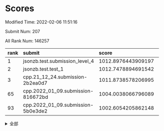 # Scores

Modified Time: 2022-02-06 11:51:16

Submit Num: 207

All Rank Num: 146257

| rank |               submit               |       score        |       sigma        | pk_num |
| :--- | :--------------------------------- | :----------------- | :----------------- | :----- |
| 1    | jsonzb.test.submission_level_4     | 1012.8976443909197 | 0.8141724999167984 | 2836   |
| 2    | jsonzb.test.test_1                 | 1012.7478894691542 | 0.7876641393012946 | 2832   |
| 3    | cpp.21_12_24.submission-2b2ea0d7   | 1011.8738578206995 | 0.773801356450964  | 2827   |
| 65   | cpp.2022_01_09.submission-816672bd | 1004.0038066796089 | 0.7066658230388999 | 2829   |
| 93   | cpp.2022_01_09.submission-5b0e3de2 | 1002.6054205862148 | 0.7092690926016614 | 2827   |


<details>
<summary>全部</summary>

| rank |                 submit                 |       score        |       sigma        | pk_num |
| :--- | :------------------------------------- | :----------------- | :----------------- | :----- |
| 1    | jsonzb.test.submission_level_4         | 1012.8976443909197 | 0.8141724999167984 | 2836   |
| 2    | jsonzb.test.test_1                     | 1012.7478894691542 | 0.7876641393012946 | 2832   |
| 3    | cpp.21_12_24.submission-2b2ea0d7       | 1011.8738578206995 | 0.773801356450964  | 2827   |
| 4    | gobigger.level_3.submission_level_3_13 | 1011.8051920247872 | 0.7773930219926729 | 2820   |
| 5    | gobigger.level_3.submission_level_3_35 | 1011.5735774837657 | 0.7754406584186768 | 2826   |
| 6    | gobigger.level_3.submission_level_3_40 | 1011.193525532407  | 0.7681308500561287 | 2830   |
| 7    | gobigger.level_3.submission_level_3_8  | 1011.0982687067373 | 0.7682740292798753 | 2828   |
| 8    | gobigger.level_3.submission_level_3_46 | 1010.9152317001075 | 0.7578644508174561 | 2829   |
| 9    | gobigger.level_3.submission_level_3_6  | 1010.8378142092449 | 0.7627229078305362 | 2825   |
| 10   | gobigger.level_3.submission_level_3_45 | 1010.827682805808  | 0.7613003295433792 | 2825   |
| 11   | gobigger.level_3.submission_level_3_48 | 1010.4085142514707 | 0.7858622334023737 | 2826   |
| 12   | gobigger.level_3.submission_level_3_5  | 1010.3476331189497 | 0.7601059502407128 | 2827   |
| 13   | gobigger.level_3.submission_level_3_38 | 1010.3371808132978 | 0.7558709664423212 | 2830   |
| 14   | gobigger.level_3.submission_level_3_36 | 1010.3165109952208 | 0.7679498580198527 | 2826   |
| 15   | gobigger.level_3.submission_level_3_44 | 1010.2646665666379 | 0.7368190705710651 | 2825   |
| 16   | gobigger.level_3.submission_level_3_30 | 1010.2531235717021 | 0.7618917185511505 | 2830   |
| 17   | gobigger.level_3.submission_level_3_16 | 1010.217240853775  | 0.7682018231923534 | 2830   |
| 18   | gobigger.level_3.submission_level_3_7  | 1010.1816495861856 | 0.7519764887992568 | 2824   |
| 19   | gobigger.level_3.submission_level_3_14 | 1010.1591917983279 | 0.7617706980654572 | 2822   |
| 20   | gobigger.level_3.submission_level_3_19 | 1010.1402279082287 | 0.7656904196774368 | 2827   |
| 21   | gobigger.level_3.submission_level_3_43 | 1010.1309213135228 | 0.7443001347824658 | 2827   |
| 22   | gobigger.level_3.submission_level_3_11 | 1010.1173029794652 | 0.771958004739127  | 2827   |
| 23   | gobigger.level_3.submission_level_3_47 | 1010.1169678096014 | 0.7561592902423772 | 2825   |
| 24   | gobigger.level_3.submission_level_3_25 | 1010.0536196023909 | 0.7469393481828278 | 2830   |
| 25   | gobigger.level_3.submission_level_3_28 | 1009.9679686330676 | 0.7643139396341381 | 2825   |
| 26   | gobigger.level_3.submission_level_3_2  | 1009.8925161076589 | 0.7399900224550708 | 2831   |
| 27   | gobigger.level_3.submission_level_3_49 | 1009.879430236908  | 0.7644916571475034 | 2825   |
| 28   | gobigger.level_3.submission_level_3_1  | 1009.857808354965  | 0.7353763565106144 | 2815   |
| 29   | gobigger.level_3.submission_level_3_39 | 1009.7929814377821 | 0.7484105876992811 | 2827   |
| 30   | gobigger.level_3.submission_level_3_3  | 1009.7717442807598 | 0.7428043553266541 | 2826   |
| 31   | gobigger.level_3.submission_level_3_37 | 1009.7014416428979 | 0.7425654963752619 | 2827   |
| 32   | gobigger.level_3.submission_level_3_22 | 1009.6878997468986 | 0.7426820698032346 | 2824   |
| 33   | gobigger.level_3.submission_level_3_42 | 1009.6234884828626 | 0.7494106082452947 | 2824   |
| 34   | gobigger.level_3.submission_level_3_33 | 1009.6173453600428 | 0.7537915710783191 | 2825   |
| 35   | gobigger.level_3.submission_level_3_29 | 1009.5475455450708 | 0.7488677375410346 | 2822   |
| 36   | gobigger.level_3.submission_level_3_27 | 1009.5221211122273 | 0.747624412296962  | 2834   |
| 37   | gobigger.level_3.submission_level_3_4  | 1009.519950384153  | 0.7367184887584737 | 2826   |
| 38   | gobigger.level_3.submission_level_3_32 | 1009.3515632757313 | 0.756788794692585  | 2819   |
| 39   | gobigger.level_3.submission_level_3_23 | 1009.2789082237957 | 0.7416751050872942 | 2824   |
| 40   | gobigger.level_3.submission_level_3_17 | 1009.2526343455013 | 0.7485513843050011 | 2825   |
| 41   | gobigger.level_3.submission_level_3_0  | 1009.2353056311172 | 0.7592982409008046 | 2826   |
| 42   | gobigger.level_3.submission_level_3_41 | 1009.1838421766548 | 0.752214996689463  | 2822   |
| 43   | gobigger.level_3.submission_level_3_21 | 1009.1798209952693 | 0.7523845230800971 | 2826   |
| 44   | gobigger.level_3.submission_level_3_18 | 1009.1378222478096 | 0.7414174088587808 | 2828   |
| 45   | gobigger.level_3.submission_level_3_15 | 1009.0452644047377 | 0.7376779658324103 | 2827   |
| 46   | gobigger.level_3.submission_level_3_10 | 1008.9410592994227 | 0.7436855607639665 | 2829   |
| 47   | gobigger.level_3.submission_level_3_12 | 1008.9339737576834 | 0.7489199162834418 | 2821   |
| 48   | gobigger.level_3.submission_level_3_9  | 1008.9278750120574 | 0.7336702219169168 | 2823   |
| 49   | gobigger.level_3.submission_level_3_24 | 1008.9202961843436 | 0.754760993002043  | 2821   |
| 50   | gobigger.level_3.submission_level_3_31 | 1008.8917018730231 | 0.754301967759302  | 2827   |
| 51   | gobigger.level_3.submission_level_3_20 | 1008.8760951552892 | 0.7480513138762694 | 2829   |
| 52   | gobigger.level_3.submission_level_3_34 | 1008.5455724969709 | 0.7350419906976603 | 2830   |
| 53   | gobigger.level_3.submission_level_3_26 | 1008.2655182252435 | 0.7326448533767276 | 2824   |
| 54   | gobigger.level_1.submission_level_1_3  | 1005.2262784899704 | 0.7293677727546838 | 2827   |
| 55   | gobigger.level_1.submission_level_1_31 | 1004.6999111691198 | 0.7195317404393033 | 2824   |
| 56   | gobigger.level_1.submission_level_1_6  | 1004.5951851878159 | 0.7215757540920792 | 2824   |
| 57   | gobigger.level_1.submission_level_1_41 | 1004.518984724898  | 0.7201205412881214 | 2826   |
| 58   | gobigger.level_1.submission_level_1_38 | 1004.5050980875303 | 0.7215912221178858 | 2823   |
| 59   | gobigger.level_1.submission_level_1_29 | 1004.3824617704566 | 0.7166329299641265 | 2828   |
| 60   | gobigger.level_1.submission_level_1_34 | 1004.3651518426658 | 0.7150831754803979 | 2824   |
| 61   | gobigger.level_1.submission_level_1_5  | 1004.2386887853424 | 0.7170278369112941 | 2830   |
| 62   | gobigger.level_1.submission_level_1_43 | 1004.1291507075376 | 0.7214297924907446 | 2825   |
| 63   | gobigger.level_1.submission_level_1_9  | 1004.0793065409191 | 0.7101171280351251 | 2827   |
| 64   | gobigger.level_1.submission_level_1_22 | 1004.0729115748845 | 0.7280087323660802 | 2827   |
| 65   | cpp.2022_01_09.submission-816672bd     | 1004.0038066796089 | 0.7066658230388999 | 2829   |
| 66   | gobigger.level_1.submission_level_1_33 | 1003.9879941259308 | 0.7214730318008906 | 2824   |
| 67   | gobigger.level_1.submission_level_1_17 | 1003.9640348310373 | 0.7298412472939279 | 2825   |
| 68   | gobigger.level_1.submission_level_1_42 | 1003.9467460576826 | 0.7108445312174656 | 2824   |
| 69   | gobigger.level_1.submission_level_1_40 | 1003.939077859933  | 0.7205054674465333 | 2824   |
| 70   | gobigger.level_1.submission_level_1_11 | 1003.9237024853936 | 0.7157393590415144 | 2821   |
| 71   | gobigger.level_1.submission_level_1_39 | 1003.8473893791332 | 0.7267765007276279 | 2825   |
| 72   | gobigger.level_1.submission_level_1_7  | 1003.6886207810373 | 0.7189196436342054 | 2820   |
| 73   | gobigger.level_1.submission_level_1_44 | 1003.6638756735807 | 0.7138733759692496 | 2828   |
| 74   | gobigger.level_1.submission_level_1_21 | 1003.6522698557919 | 0.7285332582543048 | 2832   |
| 75   | gobigger.level_1.submission_level_1_8  | 1003.6166263034122 | 0.70951386296307   | 2827   |
| 76   | gobigger.level_1.submission_level_1_19 | 1003.613124474282  | 0.7283225758431618 | 2819   |
| 77   | gobigger.level_1.submission_level_1_47 | 1003.5998439904077 | 0.71406781685828   | 2830   |
| 78   | gobigger.level_1.submission_level_1_26 | 1003.5829395266273 | 0.7209311052319775 | 2822   |
| 79   | gobigger.level_1.submission_level_1_28 | 1003.5597409557723 | 0.7083880058769434 | 2831   |
| 80   | gobigger.level_1.submission_level_1_12 | 1003.549245140037  | 0.7211569071579755 | 2825   |
| 81   | gobigger.level_1.submission_level_1_32 | 1003.3234902705884 | 0.7114492867487878 | 2828   |
| 82   | gobigger.level_1.submission_level_1_35 | 1003.2224975594224 | 0.7189784845702886 | 2823   |
| 83   | gobigger.level_1.submission_level_1_27 | 1003.1490018238424 | 0.7204575765987805 | 2826   |
| 84   | gobigger.level_1.submission_level_1_14 | 1003.1157539495047 | 0.726019501099694  | 2823   |
| 85   | gobigger.level_1.submission_level_1_30 | 1003.0626952089674 | 0.7198377042919206 | 2823   |
| 86   | gobigger.level_1.submission_level_1_16 | 1002.9734042654264 | 0.7083829493755545 | 2827   |
| 87   | gobigger.level_1.submission_level_1_15 | 1002.9281238549631 | 0.7005782611721008 | 2826   |
| 88   | gobigger.level_1.submission_level_1_49 | 1002.8757501215865 | 0.713285509155051  | 2829   |
| 89   | gobigger.level_1.submission_level_1_1  | 1002.8293145544105 | 0.7137604207762289 | 2827   |
| 90   | gobigger.level_1.submission_level_1_13 | 1002.7078413776561 | 0.7058734864825795 | 2825   |
| 91   | gobigger.level_1.submission_level_1_24 | 1002.6694363596596 | 0.7119513422167749 | 2827   |
| 92   | gobigger.level_1.submission_level_1_0  | 1002.6530539466515 | 0.703460950313012  | 2831   |
| 93   | cpp.2022_01_09.submission-5b0e3de2     | 1002.6054205862148 | 0.7092690926016614 | 2827   |
| 94   | gobigger.level_1.submission_level_1_37 | 1002.5781599010561 | 0.714898278169147  | 2828   |
| 95   | gobigger.level_1.submission_level_1_23 | 1002.5745606599428 | 0.7069307685835706 | 2830   |
| 96   | gobigger.level_1.submission_level_1_25 | 1002.5692129826515 | 0.7141796753498235 | 2823   |
| 97   | gobigger.level_1.submission_level_1_46 | 1002.4780439637478 | 0.7076418815425363 | 2824   |
| 98   | gobigger.level_1.submission_level_1_10 | 1002.3966340532371 | 0.7229900721628412 | 2826   |
| 99   | gobigger.level_1.submission_level_1_18 | 1002.2199000389116 | 0.7214081663480666 | 2823   |
| 100  | gobigger.level_1.submission_level_1_2  | 1002.1675078504679 | 0.7166355406393469 | 2828   |
| 101  | gobigger.level_1.submission_level_1_48 | 1002.164862758696  | 0.701148779497986  | 2829   |
| 102  | gobigger.level_1.submission_level_1_45 | 1001.9746555069945 | 0.7229531655054471 | 2824   |
| 103  | gobigger.level_1.submission_level_1_4  | 1001.9561584178385 | 0.7141362550677479 | 2829   |
| 104  | gobigger.level_1.submission_level_1_20 | 1001.8907315878101 | 0.7017848633938254 | 2826   |
| 105  | gobigger.level_1.submission_level_1_36 | 1001.518212461786  | 0.7223810114083655 | 2827   |
| 106  | gobigger.random.submission_random_48   | 997.5816171185285  | 0.7034119482245583 | 2823   |
| 107  | gobigger.random.submission_random_25   | 997.0389015391016  | 0.7045778122973491 | 2830   |
| 108  | gobigger.random.submission_random_46   | 996.9356151251619  | 0.7123176440057616 | 2825   |
| 109  | gobigger.random.submission_random_42   | 996.8199917993275  | 0.7056908102457179 | 2828   |
| 110  | gobigger.random.submission_random_28   | 996.8005958352179  | 0.6999344579550538 | 2824   |
| 111  | gobigger.random.submission_random_32   | 996.7159232841633  | 0.7037829188136894 | 2828   |
| 112  | gobigger.random.submission_random_40   | 996.680391786254   | 0.7019084937855661 | 2822   |
| 113  | gobigger.random.submission_random_24   | 996.6722451474128  | 0.7046507911678095 | 2829   |
| 114  | gobigger.random.submission_random_7    | 996.6537456041411  | 0.6981271062508227 | 2828   |
| 115  | gobigger.random.submission_random_41   | 996.6170613316574  | 0.7098654398425878 | 2830   |
| 116  | gobigger.random.submission_random_17   | 996.6162166064285  | 0.7170611308558401 | 2825   |
| 117  | gobigger.random.submission_random_3    | 996.5964867093586  | 0.7354406014873347 | 2829   |
| 118  | gobigger.random.submission_random_11   | 996.4392944079189  | 0.7066242511957259 | 2830   |
| 119  | gobigger.random.submission_random_44   | 996.4295143783376  | 0.7056198096309924 | 2831   |
| 120  | gobigger.random.submission_random_31   | 996.2932300303917  | 0.7069186571653131 | 2827   |
| 121  | gobigger.random.submission_random_13   | 996.2916255724786  | 0.7120886173022107 | 2830   |
| 122  | gobigger.random.submission_random_37   | 996.2845014591758  | 0.7065577953536117 | 2820   |
| 123  | gobigger.random.submission_random_23   | 996.2388081562435  | 0.7319929342194389 | 2833   |
| 124  | gobigger.random.submission_random_12   | 996.2173804893271  | 0.7072007593722672 | 2826   |
| 125  | gobigger.random.submission_random_0    | 996.1863907939166  | 0.7108833380393395 | 2824   |
| 126  | gobigger.random.submission_random_26   | 996.1862962872934  | 0.6998958377849229 | 2823   |
| 127  | gobigger.random.submission_random_47   | 996.1826568215606  | 0.7197171304732326 | 2831   |
| 128  | gobigger.random.submission_random_35   | 996.1764559924912  | 0.7070573596881432 | 2823   |
| 129  | gobigger.random.submission_random_27   | 996.0920574011853  | 0.7105133864280296 | 2823   |
| 130  | gobigger.random.submission_random_18   | 996.0903509805361  | 0.7032237141473421 | 2824   |
| 131  | gobigger.random.submission_random_22   | 995.9629470464012  | 0.7135742772873568 | 2828   |
| 132  | gobigger.random.submission_random_45   | 995.9588007135609  | 0.7100220251386948 | 2826   |
| 133  | gobigger.random.submission_random_21   | 995.8967673596055  | 0.7100460776750097 | 2822   |
| 134  | gobigger.random.submission_random_10   | 995.8494305040927  | 0.7110127598961329 | 2825   |
| 135  | gobigger.random.submission_random_6    | 995.8045244751679  | 0.6966468183340959 | 2828   |
| 136  | gobigger.random.submission_random_8    | 995.795422429634   | 0.707242221287109  | 2829   |
| 137  | gobigger.random.submission_random_20   | 995.7851810500237  | 0.704443856364199  | 2823   |
| 138  | gobigger.random.submission_random_2    | 995.7685302472115  | 0.699526639071414  | 2830   |
| 139  | gobigger.random.submission_random_49   | 995.7425349647798  | 0.7113118502226597 | 2831   |
| 140  | gobigger.random.submission_random_29   | 995.6973497766804  | 0.7264521094890977 | 2827   |
| 141  | gobigger.random.submission_random_38   | 995.6888368813646  | 0.7129062391578154 | 2822   |
| 142  | gobigger.random.submission_random_5    | 995.6754279458195  | 0.7146111862050365 | 2823   |
| 143  | gobigger.random.submission_random_39   | 995.63168033702    | 0.713530759116648  | 2825   |
| 144  | gobigger.random.submission_random_4    | 995.5662355112293  | 0.7059818535804961 | 2824   |
| 145  | gobigger.random.submission_random_9    | 995.557802694245   | 0.7248821764260798 | 2826   |
| 146  | gobigger.random.submission_random_16   | 995.4360801493676  | 0.7113576449864719 | 2827   |
| 147  | gobigger.random.submission_random_36   | 995.3666196530721  | 0.7126159901977045 | 2825   |
| 148  | gobigger.random.submission_random_14   | 995.2761944321798  | 0.7187946007226569 | 2826   |
| 149  | gobigger.random.submission_random_15   | 995.153834393785   | 0.7201931026576863 | 2825   |
| 150  | gobigger.random.submission_random_30   | 995.1529160780784  | 0.7131668709055434 | 2821   |
| 151  | gobigger.random.submission_random_19   | 994.9821757027712  | 0.7224383388587906 | 2825   |
| 152  | gobigger.level_2.submission_level_2_19 | 994.9153921965923  | 0.7341489879557793 | 2830   |
| 153  | gobigger.random.submission_random_33   | 994.8658680302985  | 0.7189319683614456 | 2825   |
| 154  | gobigger.random.submission_random_43   | 994.8456742413632  | 0.7108662885181951 | 2823   |
| 155  | gobigger.random.submission_random_1    | 994.2861919961284  | 0.719412243098136  | 2824   |
| 156  | gobigger.level_2.submission_level_2_12 | 994.1899241660333  | 0.7296034073442721 | 2829   |
| 157  | gobigger.random.submission_random_34   | 994.1205904151122  | 0.7209638644722692 | 2825   |
| 158  | gobigger.level_2.submission_level_2_16 | 993.8260467527804  | 0.7187284971551363 | 2821   |
| 159  | gobigger.level_2.submission_level_2_24 | 993.8057853713459  | 0.7416004778246453 | 2823   |
| 160  | gobigger.level_2.submission_level_2_13 | 993.804503872809   | 0.7372318509718402 | 2830   |
| 161  | gobigger.level_2.submission_level_2_30 | 993.4606465593063  | 0.7350056511228498 | 2828   |
| 162  | gobigger.level_2.submission_level_2_45 | 993.1891402625804  | 0.7301345376312596 | 2822   |
| 163  | gobigger.level_2.submission_level_2_1  | 993.1852351691319  | 0.7184734787477293 | 2828   |
| 164  | gobigger.level_2.submission_level_2_22 | 993.042229770939   | 0.7386140107971394 | 2826   |
| 165  | gobigger.level_2.submission_level_2_47 | 992.8640068383836  | 0.7262217190069147 | 2825   |
| 166  | gobigger.level_2.submission_level_2_34 | 992.8369038388273  | 0.7394090259660224 | 2826   |
| 167  | gobigger.level_2.submission_level_2_42 | 992.7957241312729  | 0.7255808467623822 | 2828   |
| 168  | gobigger.level_2.submission_level_2_38 | 992.717537976668   | 0.7350883483340653 | 2828   |
| 169  | gobigger.level_2.submission_level_2_17 | 992.7028846367314  | 0.7468424519636736 | 2832   |
| 170  | gobigger.level_2.submission_level_2_18 | 992.6984537449233  | 0.7476432872391213 | 2826   |
| 171  | gobigger.level_2.submission_level_2_4  | 992.5697648879592  | 0.7532552221264043 | 2823   |
| 172  | gobigger.level_2.submission_level_2_26 | 992.5456563682776  | 0.7243700515375148 | 2825   |
| 173  | gobigger.level_2.submission_level_2_36 | 992.5118949565336  | 0.742847271953327  | 2829   |
| 174  | gobigger.level_2.submission_level_2_23 | 992.458259430839   | 0.7321746497968459 | 2822   |
| 175  | gobigger.level_2.submission_level_2_20 | 992.4154171097067  | 0.7515004888414277 | 2827   |
| 176  | gobigger.level_2.submission_level_2_28 | 992.2669076962289  | 0.7571673189659229 | 2830   |
| 177  | gobigger.level_2.submission_level_2_2  | 992.1572465104452  | 0.7522897703536809 | 2827   |
| 178  | gobigger.level_2.submission_level_2_11 | 992.1262153916981  | 0.7497924109669948 | 2824   |
| 179  | gobigger.level_2.submission_level_2_41 | 992.0325501763164  | 0.7420588176701387 | 2824   |
| 180  | gobigger.level_2.submission_level_2_14 | 992.028497949535   | 0.7530286553933987 | 2829   |
| 181  | gobigger.level_2.submission_level_2_27 | 991.9296706472078  | 0.7442757970410596 | 2825   |
| 182  | gobigger.level_2.submission_level_2_37 | 991.8975803223115  | 0.7444776719435804 | 2829   |
| 183  | gobigger.level_2.submission_level_2_43 | 991.8828102403288  | 0.7579088053334404 | 2830   |
| 184  | gobigger.level_2.submission_level_2_49 | 991.874651809232   | 0.7465013113150084 | 2826   |
| 185  | gobigger.level_2.submission_level_2_39 | 991.8643462153068  | 0.7526162154169066 | 2829   |
| 186  | gobigger.level_2.submission_level_2_29 | 991.7203966416083  | 0.7654018603083019 | 2824   |
| 187  | gobigger.level_2.submission_level_2_9  | 991.6975997435023  | 0.7399484167297545 | 2825   |
| 188  | gobigger.level_2.submission_level_2_25 | 991.5890556773431  | 0.7737465898489514 | 2825   |
| 189  | gobigger.level_2.submission_level_2_46 | 991.5798479856343  | 0.753684608496005  | 2828   |
| 190  | gobigger.level_2.submission_level_2_48 | 991.5537857352414  | 0.74991319720306   | 2831   |
| 191  | gobigger.level_2.submission_level_2_7  | 991.4087376905201  | 0.7428844236069378 | 2830   |
| 192  | gobigger.level_2.submission_level_2_15 | 991.3855120111099  | 0.776603785444048  | 2827   |
| 193  | gobigger.level_2.submission_level_2_44 | 991.2886115210549  | 0.7414153878797932 | 2827   |
| 194  | gobigger.level_2.submission_level_2_0  | 991.2360237164088  | 0.748230283207614  | 2819   |
| 195  | gobigger.level_2.submission_level_2_32 | 991.1935366056579  | 0.727902076031873  | 2827   |
| 196  | gobigger.level_2.submission_level_2_35 | 991.1563217589543  | 0.747092762486697  | 2826   |
| 197  | gobigger.level_2.submission_level_2_31 | 991.038070725411   | 0.749683025885625  | 2827   |
| 198  | gobigger.level_2.submission_level_2_21 | 990.9754860101774  | 0.7570288819170716 | 2831   |
| 199  | gobigger.level_2.submission_level_2_6  | 990.9547243243201  | 0.746251609469449  | 2833   |
| 200  | gobigger.level_2.submission_level_2_40 | 990.6925363856709  | 0.747625341866207  | 2828   |
| 201  | gobigger.level_2.submission_level_2_33 | 990.6467588028695  | 0.7624511881739496 | 2825   |
| 202  | gobigger.level_2.submission_level_2_10 | 990.5665606160751  | 0.7591870371772718 | 2827   |
| 203  | gobigger.level_2.submission_level_2_8  | 990.4644546691851  | 0.7686188267246213 | 2825   |
| 204  | gobigger.level_2.submission_level_2_3  | 990.3221514944321  | 0.7740160755724121 | 2828   |
| 205  | gobigger.level_2.submission_level_2_5  | 990.2231987690899  | 0.7719982152245315 | 2824   |
| 206  | gobigger.none.submission_none_0        | 975.4875825082452  | 1.3910797035024216 | 2829   |
| 207  | gobigger.none.submission_none_1        | 974.8850449945359  | 1.602453558549996  | 2827   |

</details>